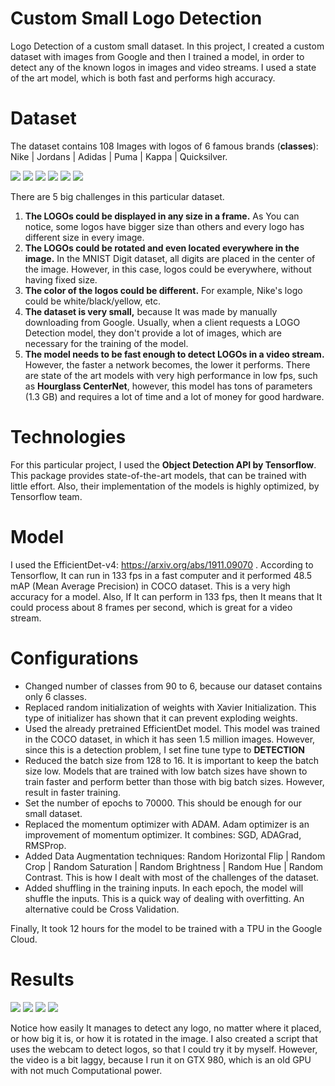 # Custom Small Logo Detection
Logo Detection of a custom small dataset. In this project, I created a custom dataset with images from Google and then I trained a model, in order to detect any of the known logos in images and video streams. I used a state of the art model, which is both fast and performs high accuracy.

# Dataset
The dataset contains 108 Images with logos of 6 famous brands (**classes**): Nike | Jordans | Adidas | Puma | Kappa | Quicksilver. 

![](https://github.com/kochlisGit/Custom-Small-Logo-Detection/blob/main/JPEGImages/adi12.jpg)
![](https://github.com/kochlisGit/Custom-Small-Logo-Detection/blob/main/JPEGImages/jordans11.jpg)
![](https://github.com/kochlisGit/Custom-Small-Logo-Detection/blob/main/JPEGImages/kappa13.jpg)
![](https://github.com/kochlisGit/Custom-Small-Logo-Detection/blob/main/JPEGImages/nike11.jpg)
![](https://github.com/kochlisGit/Custom-Small-Logo-Detection/blob/main/JPEGImages/puma5.jpg)
![](https://github.com/kochlisGit/Custom-Small-Logo-Detection/blob/main/JPEGImages/quicksilver8.jpg)

There are 5 big challenges in this particular dataset.

1. **The LOGOs could be displayed in any size in a frame.** As You can notice, some logos have bigger size than others and every logo has different size in every image.
2. **The LOGOs could be rotated and even located everywhere in the image.** In the MNIST Digit dataset, all digits are placed in the center of the image. However, in this case, logos could be everywhere, without having fixed size.
3. **The color of the logos could be different.** For example, Nike's logo could be white/black/yellow, etc.
4. **The dataset is very small,** because It was made by manually downloading from Google. Usually, when a client requests a LOGO Detection model, they don't provide a lot of images, which are necessary for the training of the model.
5. **The model needs to be fast enough to detect LOGOs in a video stream.** However, the faster a network becomes, the lower it performs. There are state of the art models with very high performance in low fps, such as **Hourglass CenterNet**, however, this model has tons of parameters (1.3 GB) and requires a lot of time and a lot of money for good hardware.

# Technologies
For this particular project, I used the **Object Detection API by Tensorflow**. This package provides state-of-the-art models, that can be trained with little effort. Also, their implementation of the models is highly optimized, by Tensorflow team.

# Model
I used the EfficientDet-v4: https://arxiv.org/abs/1911.09070 . According to Tensorflow, It can run in 133 fps in a fast computer and it performed 48.5 mAP (Mean Average Precision) in COCO dataset. This is a very high accuracy for a model. Also, If It can perform in 133 fps, then It means that It could process about 8 frames per second, which is great for a video stream. 

# Configurations
- Changed number of classes from 90 to 6, because our dataset contains only 6 classes.
- Replaced random initialization of weights with Xavier Initialization. This type of initializer has shown that it can prevent exploding weights.
- Used the already pretrained EfficientDet model. This model was trained in the COCO dataset, in which it has seen 1.5 million images. However, since this is a detection problem, I set fine tune type to **DETECTION**
- Reduced the batch size from 128 to 16. It is important to keep the batch size low. Models that are trained with low batch sizes have shown to train faster and perform better than those with big batch sizes. However, result in faster training.
- Set the number of epochs to 70000. This should be enough for our small dataset.
- Replaced the momentum optimizer with ADAM. Adam optimizer is an improvement of momentum optimizer. It combines: SGD, ADAGrad, RMSProp. 
- Added Data Augmentation techniques: Random Horizontal Flip | Random Crop | Random Saturation | Random Brightness | Random Hue | Random Contrast. This is how I dealt with most of the challenges of the dataset.
- Added shuffling in the training inputs. In each epoch, the model will shuffle the inputs. This is a quick way of dealing with overfitting. An alternative could be Cross Validation.

Finally, It took 12 hours for the model to be trained with a TPU in the Google Cloud. 

# Results
![](https://github.com/kochlisGit/Custom-Small-Logo-Detection/blob/main/Validation-Results/adidas.png)
![](https://github.com/kochlisGit/Custom-Small-Logo-Detection/blob/main/Validation-Results/jordans.png)
![](https://github.com/kochlisGit/Custom-Small-Logo-Detection/blob/main/Validation-Results/puma.png)
![](https://github.com/kochlisGit/Custom-Small-Logo-Detection/blob/main/Validation-Results/kappa.png)

Notice how easily It manages to detect any logo, no matter where it placed, or how big it is, or how it is rotated in the image. I also created a script that uses the webcam to detect logos, so that I could try it by myself. However, the video is a bit laggy, because I run it on GTX 980, which is an old GPU with not much Computational power.
